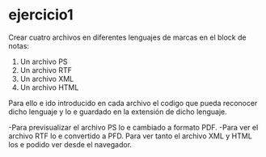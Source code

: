 # ejercicio1
Crear cuatro archivos en diferentes lenguajes de marcas en el block de notas:
1. Un archivo PS
2. Un archivo RTF
3. Un archivo XML
4. Un archivo HTML

Para ello e ido introducido en cada archivo el codigo que pueda reconocer dicho lenguaje y lo e guardado en la extensión de dicho lenguaje.

-Para previsualizar el archivo PS lo e cambiado a formato PDF.
-Para ver el archivo RTF lo e convertido a PFD.
Para ver tanto el archivo XML y HTML los e podido ver desde el navegador.
